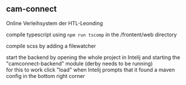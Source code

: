 ## cam-connect

Online Verleihsystem der HTL-Leonding

compile typescript using `npm run tscomp` in the /frontent/web directory

compile scss by adding a filewatcher

start the backend by opening the whole project in Intelij and starting the "camconnect-backend" module (derby needs to be running)
\
for this to work click "load" when Intelij prompts that it found a maven config in the bottom right corner